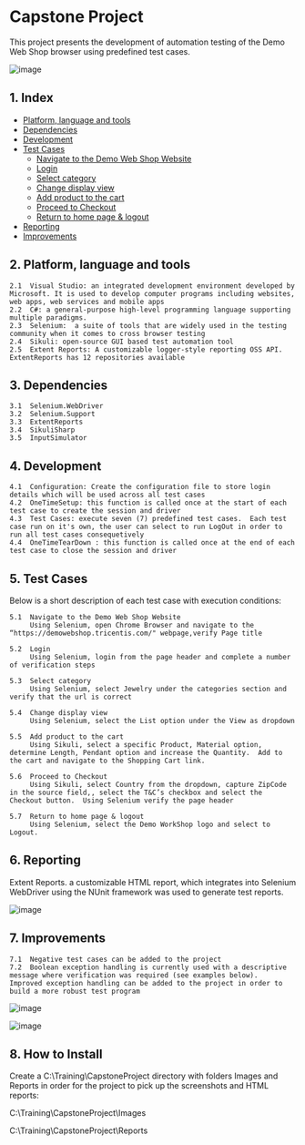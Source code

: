 # Capstone Project
This project presents the development of automation testing of the Demo Web Shop browser using predefined test cases.  

![image](https://github.com/KarenvanWyk/CapstoneProject/assets/127295835/5e82f5c5-9342-4a5f-968a-e2ca1bf07c44)


## 1. Index
- [Platform, language and tools](#platform-language-and-tools)
- [Dependencies](#dependencies)
- [Development](#development)
- [Test Cases](#test-cases)
  - [Navigate to the Demo Web Shop Website](#navigate-to-the-demo-web-shop-website)
  - [Login](#login)
  - [Select category](#select-category)
  - [Change display view](#change-display-view)
  - [Add product to the cart](#add-product-to-the-cart)
  - [Proceed to Checkout](#proceed-to-checkout)
  - [Return to home page & logout](#return-to-home-page-and-logout)
- [Reporting](#reporting)
- [Improvements](#improvements)



## 2. Platform, language and tools 


    2.1  Visual Studio: an integrated development environment developed by Microsoft. It is used to develop computer programs including websites, web apps, web services and mobile apps
    2.2  C#: a general-purpose high-level programming language supporting multiple paradigms.
    2.3  Selenium:  a suite of tools that are widely used in the testing community when it comes to cross browser testing
    2.4  Sikuli: open-source GUI based test automation tool
    2.5  Extent Reports: A customizable logger-style reporting OSS API. ExtentReports has 12 repositories available


## 3. Dependencies 

    3.1  Selenium.WebDriver
    3.2  Selenium.Support
    3.3  ExtentReports
    3.4  SikuliSharp
    3.5  InputSimulator


## 4. Development 


    4.1  Configuration: Create the configuration file to store login details which will be used across all test cases
    4.2  OneTimeSetup: this function is called once at the start of each test case to create the session and driver 
    4.3  Test Cases: execute seven (7) predefined test cases.  Each test case run on it's own, the user can select to run LogOut in order to run all test cases consequetively
    4.4  OneTimeTearDown : this function is called once at the end of each test case to close the session and driver


## 5. Test Cases

Below is a short description of each test case with execution conditions:

    5.1  Navigate to the Demo Web Shop Website
         Using Selenium, open Chrome Browser and navigate to the “https://demowebshop.tricentis.com/" webpage,verify Page title

    5.2  Login
         Using Selenium, login from the page header and complete a number of verification steps

    5.3  Select category
         Using Selenium, select Jewelry under the categories section and verify that the url is correct

    5.4  Change display view
         Using Selenium, select the List option under the View as dropdown

    5.5  Add product to the cart
         Using Sikuli, select a specific Product, Material option, determine Length, Pendant option and increase the Quantity.  Add to the cart and navigate to the Shopping Cart link.

    5.6  Proceed to Checkout
         Using Sikuli, select Country from the dropdown, capture ZipCode in the source field,, select the T&C’s checkbox and select the Checkout button.  Using Selenium verify the page header

    5.7  Return to home page & logout
         Using Selenium, select the Demo WorkShop logo and select to Logout.  

## 6. Reporting
Extent Reports. a customizable HTML report, which  integrates into Selenium WebDriver using the NUnit framework was used to generate test reports.

![image](https://github.com/KarenvanWyk/CapstoneProject/assets/127295835/ee0dc786-a7ff-463c-a8e1-571e05085651)

## 7. Improvements

    7.1  Negative test cases can be added to the project
    7.2  Boolean exception handling is currently used with a descriptive message where verification was required (see examples below).  Improved exception handling can be added to the project in order to build a more robust test program
              
![image](https://github.com/KarenvanWyk/CapstoneProject/assets/127295835/67fb125a-6dc8-49b9-87c7-a0cf034625cb)

![image](https://github.com/KarenvanWyk/CapstoneProject/assets/127295835/0d42c783-5c35-406c-a647-cccaeb53e988)

## 8. How to Install
Create a C:\Training\CapstoneProject directory with folders Images and Reports in order for the project to pick up the screenshots and HTML reports:

C:\\Training\\CapstoneProject\\Images

C:\\Training\\CapstoneProject\\Reports




